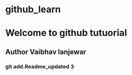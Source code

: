 # github_learn
<h1>Welcome to github tutuorial</h1>
<h2>Author Vaibhav lanjewar</h2>
<h3>git add.Readme_updated 3</h3>